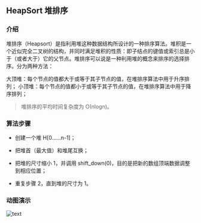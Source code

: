 
## HeapSort 堆排序

### 介绍

堆排序（Heapsort）是指利用堆这种数据结构所设计的一种排序算法。堆积是一个近似完全二叉树的结构，并同时满足堆积的性质：即子结点的键值或索引总是小于（或者大于）它的父节点。堆排序可以说是一种利用堆的概念来排序的选择排序。分为两种方法：

大顶堆：每个节点的值都大于或等于其子节点的值，在堆排序算法中用于升序排列；
小顶堆：每个节点的值都小于或等于其子节点的值，在堆排序算法中用于降序排列；
>堆排序的平均时间复杂度为 Ο(nlogn)。

### 算法步骤

- 创建一个堆 H[0……n-1]；

- 把堆首（最大值）和堆尾互换；

- 把堆的尺寸缩小 1，并调用 shift_down(0)，目的是把新的数组顶端数据调整到相应位置；

- 重复步骤 2，直到堆的尺寸为 1。
### 动图演示
![text](https://www.runoob.com/wp-content/uploads/2019/03/heapSort.gif)



